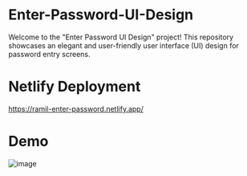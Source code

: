 # Enter-Password-UI-Design
Welcome to the "Enter Password UI Design" project! This repository showcases an elegant and user-friendly user interface (UI) design for password entry screens.

# Netlify Deployment
https://ramil-enter-password.netlify.app/

# Demo
![image](https://github.com/ramilvl/Enter-Password-UI-Design/assets/98059442/194df6bd-c576-4bae-b4bd-6c2f41f6cc4a)
